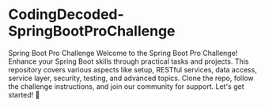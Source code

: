 # CodingDecoded-SpringBootProChallenge
Spring Boot Pro Challenge
Welcome to the Spring Boot Pro Challenge! Enhance your Spring Boot skills through practical tasks and projects. This repository covers various aspects like setup, RESTful services, data access, service layer, security, testing, and advanced topics. Clone the repo, follow the challenge instructions, and join our community for support. Let's get started! 🚀






